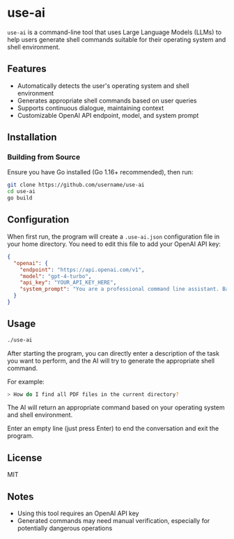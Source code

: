 # use-ai

`use-ai` is a command-line tool that uses Large Language Models (LLMs) to help users generate shell commands suitable for their operating system and shell environment.

## Features

- Automatically detects the user's operating system and shell environment
- Generates appropriate shell commands based on user queries
- Supports continuous dialogue, maintaining context
- Customizable OpenAI API endpoint, model, and system prompt

## Installation

### Building from Source

Ensure you have Go installed (Go 1.16+ recommended), then run:

```bash
git clone https://github.com/username/use-ai
cd use-ai
go build
```

## Configuration

When first run, the program will create a `.use-ai.json` configuration file in your home directory. You need to edit this file to add your OpenAI API key:

```json
{
  "openai": {
    "endpoint": "https://api.openai.com/v1",
    "model": "gpt-4-turbo",
    "api_key": "YOUR_API_KEY_HERE",
    "system_prompt": "You are a professional command line assistant. Based on the user's query, only return the appropriate shell command without explanation. Make sure the command is suitable for the user's operating system and shell environment."
  }
}
```

## Usage

```bash
./use-ai
```

After starting the program, you can directly enter a description of the task you want to perform, and the AI will try to generate the appropriate shell command.

For example:
```bash
> How do I find all PDF files in the current directory?
```

The AI will return an appropriate command based on your operating system and shell environment.

Enter an empty line (just press Enter) to end the conversation and exit the program.

## License

MIT

## Notes

- Using this tool requires an OpenAI API key
- Generated commands may need manual verification, especially for potentially dangerous operations